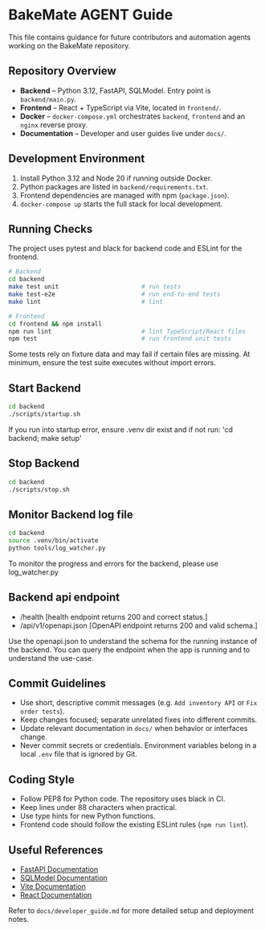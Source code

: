 # BakeMate AGENT Guide

This file contains guidance for future contributors and automation agents working on the BakeMate repository.

## Repository Overview

- **Backend** – Python 3.12, FastAPI, SQLModel. Entry point is `backend/main.py`.
- **Frontend** – React + TypeScript via Vite, located in `frontend/`.
- **Docker** – `docker-compose.yml` orchestrates `backend`, `frontend` and an `nginx` reverse proxy.
- **Documentation** – Developer and user guides live under `docs/`.

## Development Environment

1. Install Python 3.12 and Node 20 if running outside Docker.
2. Python packages are listed in `backend/requirements.txt`.
3. Frontend dependencies are managed with npm (`package.json`).
4. `docker-compose up` starts the full stack for local development.

## Running Checks

The project uses pytest and black for backend code and ESLint for the frontend.

```bash
# Backend
cd backend
make test unit                       # run tests
make test-e2e                        # run end-to-end tests
make lint                            # lint

# Frontend
cd frontend && npm install
npm run lint                         # lint TypeScript/React files
npm test                             # run frontend unit tests
```
Some tests rely on fixture data and may fail if certain files are missing. At minimum, ensure the test suite executes without import errors.

## Start Backend
```bash
cd backend
./scripts/startup.sh
```
If you run into startup error, ensure .venv dir exist and if not run: 'cd backend; make setup'

## Stop Backend
```bash
cd backend
./scripts/stop.sh
```

## Monitor Backend log file
```bash
cd backend
source .venv/bin/activate
python tools/log_watcher.py
```
To monitor the progress and errors for the backend, please use log_watcher.py

## Backend api endpoint
- /health [health endpoint returns 200 and correct status.]
- /api/v1/openapi.json [OpenAPI endpoint returns 200 and valid schema.]

Use the openapi.json to understand the schema for the running instance of the backend.  You can query the endpoint when the app is running and to understand the use-case.

## Commit Guidelines

- Use short, descriptive commit messages (e.g. `Add inventory API` or `Fix order tests`).
- Keep changes focused; separate unrelated fixes into different commits.
- Update relevant documentation in `docs/` when behavior or interfaces change.
- Never commit secrets or credentials. Environment variables belong in a local `.env` file that is ignored by Git.

## Coding Style

- Follow PEP8 for Python code. The repository uses black in CI.
- Keep lines under 88 characters when practical.
- Use type hints for new Python functions.
- Frontend code should follow the existing ESLint rules (`npm run lint`).

## Useful References

- [FastAPI Documentation](https://fastapi.tiangolo.com/)
- [SQLModel Documentation](https://sqlmodel.tiangolo.com/)
- [Vite Documentation](https://vitejs.dev/)
- [React Documentation](https://react.dev/)

Refer to `docs/developer_guide.md` for more detailed setup and deployment notes.
